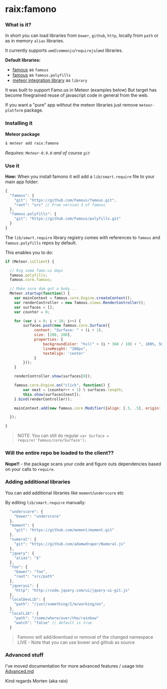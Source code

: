 raix:famono
===========

### What is it?

In short you can load libraries from `bower`, `github`, `http`, locally from `path` or as in memory `alias` libraries.

It currently supports `umd`/`commonjs`/`requirejs`/`amd` libraries.

__Default libraries:__
* [famous](https://github.com/Famous/famous) as `famous`
* [famous](https://github.com/Famous/polyfills) as `famous.polyfills`
* [meteor integration library](https://github.com/raix/library) as `library`

It was built to support Famo.us in Meteor (examples below)
But target has become finegrained reuse of javascript code in general from the web.

If you want a "pure" app without the meteor libraries just remove `meteor-platform` package.

### Installing it

__Meteor package__
```bash
$ meteor add raix:famono
```
*Requires: `Meteor-0.9.0` and of course `git`*

### Use it

__How:__
When you install famono it will add a `lib/smart.require` file to your main app folder:

```js
{
  "famous": {
    "git": "https://github.com/Famous/famous.git",
    "root": "src" // From version 3 of famous
  },
  "famous.polyfills": {
    "git": "https://github.com/Famous/polyfills.git"
  }
}
```

The `lib/smart.require` library registry comes with references to `famous` and `famous.polyfills` repos by default.

This enables you to do:
```js
if (Meteor.isClient) {

  // Rig some famo.us deps
  famous.polyfills;
  famous.core.famous;

  // Make sure dom got a body...
  Meteor.startup(function() {
    var mainContext = famous.core.Engine.createContext();
    var renderController = new famous.views.RenderController();
    var surfaces = [];
    var counter = 0;

    for (var i = 0; i < 10; i++) {
        surfaces.push(new famous.core.Surface({
             content: "Surface: " + (i + 1),
             size: [200, 200],
             properties: {
                 backgroundColor: "hsl(" + (i * 360 / 10) + ", 100%, 50%)",
                 lineHeight: "200px",
                 textAlign: 'center'
             }
        }));
    }

    renderController.show(surfaces[0]);

    famous.core.Engine.on("click", function() {
        var next = (counter++ + 1) % surfaces.length;
        this.show(surfaces[next]);
    }.bind(renderController));

    mainContext.add(new famous.core.Modifier({align: [.5, .5], origin: [.5, .5]})).add(renderController);

  });

}
```

> NOTE: You can still do regular `var Surface = require('famous/core/Surface');`

### Will the entire repo be loaded to the client??

__Nope!!__ - the package scans your code and figure outs dependencies based on your calls to `require`.

### Adding additional libraries
You can add additional libraries like `moment`/`underscore` etc

By editing `lib/smart.require` manually:

```js
  "underscore": {
    "bower": "underscore"
  },
  "moment": {
    "git": "https://github.com/moment/moment.git"
  },
  "numeral": {
    "git": "https://github.com/adamwdraper/Numeral-js"
  },
  "jquery": {
    "alias": "$"
  },
  "foo": {
    "bower": "foo",
    "root": "src/path"
  },
  "jqueryui": {
    "http": "http://code.jquery.com/ui/jquery-ui-git.js"
  },
  "localDevLib": {
    "path": "/just/something/I/m/working/on",
  },
  "localLib": {
    "path": "/some/where/over/the/rainbow"
    "watch": "false" // default is true
  }
```

> Famono will add/download or removal of the changed namespace LIVE - Note that you can use bower and github as source


### Advanced stuff
I've moved documentation for more advanced features / usage into [Advanced.md](ADVANCED.md)


Kind regards Morten (aka raix)
